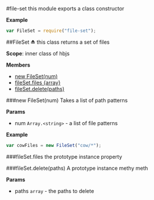 <a name="module_FileSet"></a>
#file-set
this module exports a class constructor

**Example**  
```js
var FileSet = require("file-set");
```

<a name="module_FileSet"></a>
##FileSet ⏏
this class returns a set of files

**Scope**: inner class of hbjs

**Members**

* [new FileSet(num)](#module_FileSet)
* [fileSet.files {array}](#module_FileSet#files)
* [fileSet.delete(paths)](#module_FileSet#delete)

<a name="module_FileSet"></a>
###new FileSet(num)
Takes a list of path patterns

**Params**

- num `Array.<string>` - a list of file patterns

**Example**  
```js
var cowFiles = new FileSet("cow/*");
```

<a name="module_FileSet#files"></a>
###fileSet.files
the prototype instance property

<a name="module_FileSet#delete"></a>
###fileSet.delete(paths)
A prototype instance methy meth

**Params**

- paths `array` - the paths to delete

